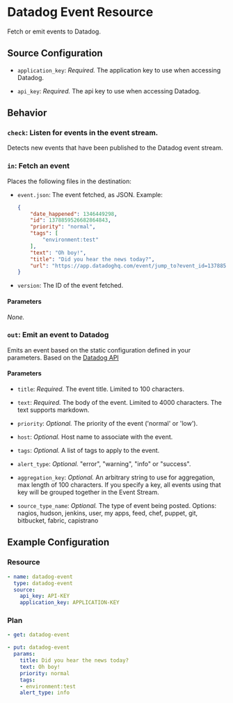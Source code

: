 # Datadog Event Resource

Fetch or emit events to Datadog.


## Source Configuration

* `application_key`: *Required.* The application key to use when accessing Datadog.

* `api_key`: *Required.* The api key to use when accessing Datadog.


## Behavior

### `check`: Listen for events in the event stream.

Detects new events that have been published to the Datadog event stream.


### `in`: Fetch an event

Places the following files in the destination:

* `event.json`: The event fetched, as JSON. Example:

    ```json
    {
        "date_happened": 1346449298,
        "id": 1378859526682864843,
        "priority": "normal",
        "tags": [
            "environment:test"
        ],
        "text": "Oh boy!",
        "title": "Did you hear the news today?",
        "url": "https://app.datadoghq.com/event/jump_to?event_id=1378859526682864843"
    }
    ```

* `version`: The ID of the event fetched.

#### Parameters

*None.*


### `out`: Emit an event to Datadog

Emits an event based on the static configuration defined in your parameters. Based on the [Datadog API](http://docs.datadoghq.com/api/?lang=console#events-post)

#### Parameters

* `title`: *Required.* The event title. Limited to 100 characters.

* `text`: *Required.* The body of the event. Limited to 4000 characters. The text supports markdown.

* `priority`: *Optional.* The priority of the event ('normal' or 'low').

* `host`: *Optional.* Host name to associate with the event.

* `tags`: *Optional.* A list of tags to apply to the event.

* `alert_type`: *Optional.* "error", "warning", "info" or "success".

* `aggregation_key`: *Optional.* An arbitrary string to use for aggregation, max length of 100 characters. If you specify a key, all events using that key will be grouped together in the Event Stream.

* `source_type_name`: *Optional.* The type of event being posted. Options: nagios, hudson, jenkins, user, my apps, feed, chef, puppet, git, bitbucket, fabric, capistrano


## Example Configuration

### Resource

```yaml
- name: datadog-event
  type: datadog-event
  source:
    api_key: API-KEY
    application_key: APPLICATION-KEY
```

### Plan

```yaml
- get: datadog-event
```

```yaml
- put: datadog-event
  params:
    title: Did you hear the news today?
    text: Oh boy!
    priority: normal
    tags:
    - environment:test
    alert_type: info
```
